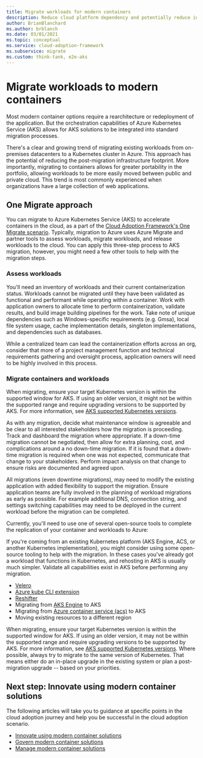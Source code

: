 ```yaml
---
title: Migrate workloads for modern containers
description: Reduce cloud platform dependency and potentially reduce infrastructure footprint by migrating multiple web applications to a container solution
author: BrianBlanchard
ms.author: brblanch
ms.date: 03/01/2021
ms.topic: conceptual
ms.service: cloud-adoption-framework
ms.subservice: migrate
ms.custom: think-tank, e2e-aks
---
```


# Migrate workloads to modern containers

Most modern container options require a rearchitecture or redeployment of the application. But the orchestration capabilities of Azure Kubernetes Service (AKS) allows for AKS solutions to be integrated into standard migration processes.

There's a clear and growing trend of migrating existing workloads from on-premises datacenters to a Kubernetes cluster in Azure. This approach has the potential of reducing the post-migration infrastructure footprint. More importantly, migrating to containers allows for greater portability in the portfolio, allowing workloads to be more easily moved between public and private cloud. This trend is most commonly experienced when organizations have a large collection of web applications.

## One Migrate approach

You can migrate to Azure Kubernetes Service (AKS) to accelerate containers in the cloud, as a part of the [Cloud Adoption Framework's One Migrate scenario](../index.md). Typically, migration to Azure uses Azure Migrate and partner tools to assess workloads, migrate workloads, and release workloads to the cloud. You can apply this three-step process to AKS migration, however, you might need a few other tools to help with the migration steps.

### Assess workloads

You'll need an inventory of workloads and their current containerization status. Workloads cannot be migrated until they have been validated as functional and performant while operating within a container. Work with application owners to allocate time to perform containerization, validate results, and build image building pipelines for the work. Take note of unique dependencies such as Windows-specific requirements (e.g. Gmsa), local file system usage, cache implementation details, singleton implementations, and dependencies such as databases.

While a centralized team can lead the containerization efforts across an org, consider that more of a project management function and technical requirements gathering and oversight process, application owners will need to be highly involved in this process.

### Migrate containers and workloads

When migrating, ensure your target Kubernetes version is within the supported window for AKS. If using an older version, it might not be within the supported range and require upgrading versions to be supported by AKS. For more information, see [AKS supported Kubernetes versions](/azure/aks/supported-kubernetes-versions).

As with any migration, decide what maintenance window is agreeable and be clear to all interested stakeholders how the migration is proceeding. Track and dashboard the migration where appropriate. If a down-time migration cannot be negotiated, then allow for extra planning, cost, and complications around a no down-time migration. If it is found that a down-time migration is required when one was not expected, communicate that change to your stakeholders. Perform impact analysis on that change to ensure risks are documented and agreed upon.

All migrations (even downtime migrations), may need to modify the existing application with added flexibility to support the migration. Ensure application teams are fully involved in the planning of workload migrations as early as possible. For example additional DNS, connection string, and settings switching capabilities may need to be deployed in the current workload before the migration can be completed.

Currently, you'll need to use one of several open-source tools to complete the replication of your container and workloads to Azure:

If you're coming from an existing Kubernetes platform (AKS Engine, ACS, or another Kubernetes implementation), you might consider using some open-source tooling to help with the migration. In these cases you've already got a workload that functions in Kubernetes, and rehosting in AKS is usually much simpler. Validate all capabilities exist in AKS before performing any migration.

- [Velero](https://velero.io)
- [Azure kube CLI extension](https://github.com/yaron2/azure-kube-cli)
- [Reshifter](https://github.com/mhausenblas/reshifter)
- Migrating from [AKS Engine](/azure-stack/user/azure-stack-kubernetes-aks-engine-overview) to AKS
- Migrating from [Azure container service (acs)](https://azure.microsoft.com/updates/azure-container-service-will-retire-on-january-31-2020/) to AKS
- Moving existing resources to a different region

When migrating, ensure your target Kubernetes version is within the supported window for AKS. If using an older version, it may not be within the supported range and require upgrading versions to be supported by AKS. For more information, see [AKS supported Kubernetes versions](/azure/aks/supported-kubernetes-versions). Where possible, always try to migrate to the same version of Kubernetes. That means either do an in-place upgrade in the existing system or plan a post-migration upgrade -- based on your priorities.

## Next step: Innovate using modern container solutions

The following articles will take you to guidance at specific points in the cloud adoption journey and help you be successful in the cloud adoption scenario.

- [Innovate using modern container solutions](/azure/architecture/reference-architectures/containers/aks-start-here?toc=/azure/cloud-adoption-framework/toc.json&bc=/azure/cloud-adoption-framework/_bread/toc.json)
- [Govern modern container solutions](./govern.md)
- [Manage modern container solutions](./manage.md)
